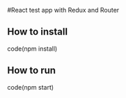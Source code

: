 #React test app with Redux and Router

## How to install

code(npm install)

## How to run

code(npm start)
